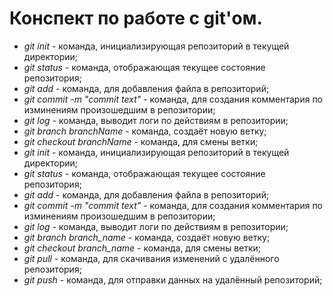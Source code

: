 # Конспект по работе с git'ом.

* *git init* - команда, инициализирующая репозиторий в текущей директории;
* *git status* - команда, отображающая текущее состояние репозитория;
* *git add* - команда, для добавления файла в репозиторий;
* *git commit -m "commit text"* - команда, для создания комментария по изминениям произошедшим в репозитории;
* *git log* - команда, выводит логи по действиям в репозитории;
* *git branch branchName* - команда, создаёт новую ветку;
* *git checkout branchName* - команда, для смены ветки;
* *git init* - команда, инициализирующая репозиторий в текущей директории;
* *git status* - команда, отображающая текущее состояние репозитория;
* *git add* - команда, для добавления файла в репозиторий;
* *git commit -m "commit text"* - команда, для создания комментария по изминениям произошедшим в репозитории;
* *git log* - команда, выводит логи по действиям в репозитории;
* *git branch branch_name* - команда, создаёт новую ветку;
* *git checkout branch_name* - команда, для смены ветки;
* *git pull* - команда, для скачивания изменений с удалённого репозитория;
* *git push* - команда, для отправки данных на удалённый репозиторий;